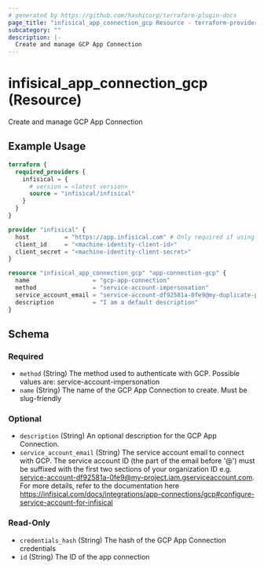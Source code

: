 ```yaml
---
# generated by https://github.com/hashicorp/terraform-plugin-docs
page_title: "infisical_app_connection_gcp Resource - terraform-provider-infisical"
subcategory: ""
description: |-
  Create and manage GCP App Connection
---
```


# infisical_app_connection_gcp (Resource)

Create and manage GCP App Connection

## Example Usage

```terraform
terraform {
  required_providers {
    infisical = {
      # version = <latest version>
      source = "infisical/infisical"
    }
  }
}

provider "infisical" {
  host          = "https://app.infisical.com" # Only required if using self hosted instance of Infisical, default is https://app.infisical.com
  client_id     = "<machine-identity-client-id>"
  client_secret = "<machine-identity-client-secret>"
}

resource "infisical_app_connection_gcp" "app-connection-gcp" {
  name                  = "gcp-app-connection"
  method                = "service-account-impersonation"
  service_account_email = "service-account-df92581a-0fe9@my-duplicate-project.iam.gserviceaccount.com"
  description           = "I am a default description"
}
```

<!-- schema generated by tfplugindocs -->
## Schema

### Required

- `method` (String) The method used to authenticate with GCP. Possible values are: service-account-impersonation
- `name` (String) The name of the GCP App Connection to create. Must be slug-friendly

### Optional

- `description` (String) An optional description for the GCP App Connection.
- `service_account_email` (String) The service account email to connect with GCP. The service account ID (the part of the email before '@') must be suffixed with the first two sections of your organization ID e.g. service-account-df92581a-0fe9@my-project.iam.gserviceaccount.com. For more details, refer to the documentation here https://infisical.com/docs/integrations/app-connections/gcp#configure-service-account-for-infisical

### Read-Only

- `credentials_hash` (String) The hash of the GCP App Connection credentials
- `id` (String) The ID of the app connection
